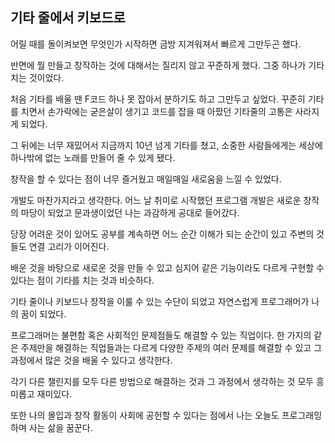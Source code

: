 ## 기타 줄에서 키보드로

어릴 때를 돌이켜보면 무엇인가 시작하면 금방 지겨워져서 빠르게 그만두곤 했다.

반면에 뭘 만들고 창작하는 것에 대해서는 질리지 않고 꾸준하게 했다.
그중 하나가 기타 치는 것이었다.

처음 기타를 배울 땐 F코드 하나 못 잡아서 분하기도 하고 그만두고 싶었다.
꾸준히 기타를 치면서 손가락에는 굳은살이 생기고 코드를 잡을 때 아팠던 기타줄의 고통은 사라지게 되었다.

그 뒤에는 너무 재밌어서 지금까지 10년 넘게 기타를 쳤고, 소중한 사람들에게는 세상에 하나밖에 없는 노래를 만들어 줄 수 있게 됐다.

창작을 할 수 있다는 점이 너무 즐거웠고 매일매일 새로움을 느낄 수 있었다.

개발도 마찬가지라고 생각한다.
어느 날 취미로 시작했던 프로그램 개발은 새로운 창작의 마당이 되었고 문과생이었던 나는 과감하게 공대로 들어갔다.

당장 어려운 것이 있어도 공부를 계속하면 어느 순간 이해가 되는 순간이 있고 주변의 것들도 연결 고리가 이어진다.

배운 것을 바탕으로 새로운 것을 만들 수 있고 심지어 같은 기능이라도 다르게 구현할 수 있다는 점이 기타를 치는 것과 비슷하다.

기타 줄이나 키보드나 창작을 이룰 수 있는 수단이 되었고 자연스럽게 프로그래머가 나의 꿈이 되었다.

프로그래머는 불편함 혹은 사회적인 문제점들도 해결할 수 있는 직업이다.
한 가지의 같은 주제만을 해결하는 직업들과는 다르게 다양한 주제의 여러 문제를 해결할 수 있고 그 과정에서 많은 것을 배울 수 있다고 생각한다.

각기 다른 챌린지를 모두 다른 방법으로 해결하는 것과 그 과정에서 생각하는 것 모두 흥미롭고 재미있다.

또한 나의 몰입과 창작 활동이 사회에 공헌할 수 있다는 점에서 나는 오늘도 프로그래밍하며 사는 삶을 꿈꾼다.

